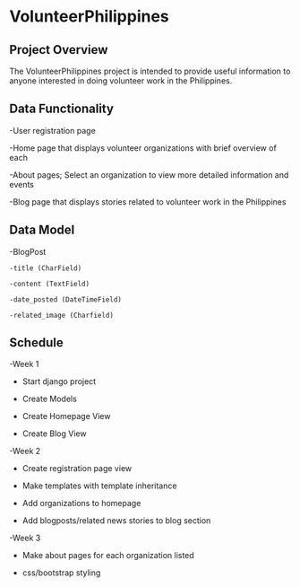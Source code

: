 # VolunteerPhilippines


## Project Overview

The VolunteerPhilippines project is intended to provide useful information to anyone interested in doing volunteer work in the Philippines.

## Data Functionality

-User registration page

-Home page that displays volunteer organizations with brief overview of each

-About pages; Select an organization to view more detailed information and events

-Blog page that displays stories related to volunteer work in the Philippines

## Data Model

-BlogPost

    -title (CharField)
    
    -content (TextField)
    
    -date_posted (DateTimeField)
    
    -related_image (Charfield)

## Schedule

-Week 1

  - Start django project
  
  - Create Models
  
  - Create Homepage View
  
  - Create Blog View
  
-Week 2 
 
   - Create registration page view
    
   - Make templates with template inheritance 
    
   - Add organizations to homepage
    
   - Add blogposts/related news stories to blog section
    
-Week 3 
    
  - Make about pages for each organization listed
    
  - css/bootstrap styling
    






